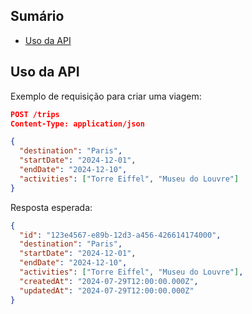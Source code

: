 ## Sumário
- [Uso da API](#uso-da-api)

## Uso da API

Exemplo de requisição para criar uma viagem:

```json
POST /trips
Content-Type: application/json

{
  "destination": "Paris",
  "startDate": "2024-12-01",
  "endDate": "2024-12-10",
  "activities": ["Torre Eiffel", "Museu do Louvre"]
}
```

Resposta esperada:

```json
{
  "id": "123e4567-e89b-12d3-a456-426614174000",
  "destination": "Paris",
  "startDate": "2024-12-01",
  "endDate": "2024-12-10",
  "activities": ["Torre Eiffel", "Museu do Louvre"],
  "createdAt": "2024-07-29T12:00:00.000Z",
  "updatedAt": "2024-07-29T12:00:00.000Z"
}
```